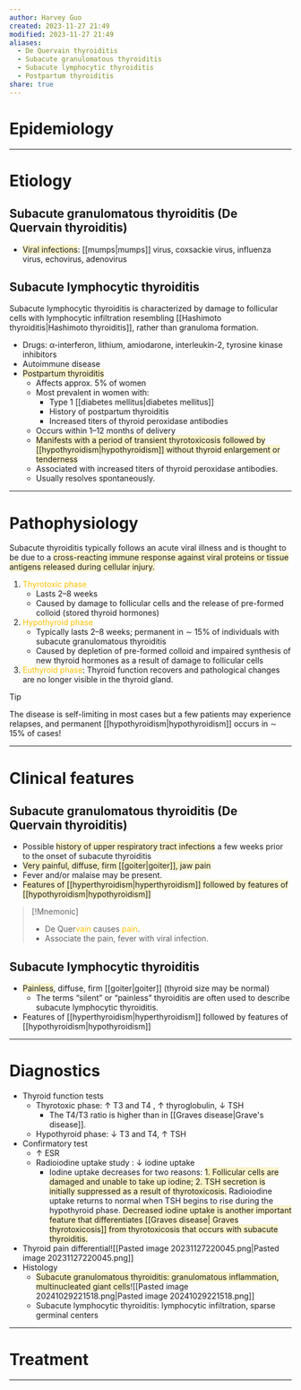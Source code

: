 ```yaml
---
author: Harvey Guo
created: 2023-11-27 21:49
modified: 2023-11-27 21:49
aliases:
  - De Quervain thyroiditis
  - Subacute granulomatous thyroiditis
  - Subacute lymphocytic thyroiditis
  - Postpartum thyroiditis
share: true
---
```

# Epidemiology


---
# Etiology
## Subacute granulomatous thyroiditis (De Quervain thyroiditis)
- <span style="background:rgba(240, 200, 0, 0.2)">Viral infections</span>: [[mumps|mumps]] virus, coxsackie virus, influenza virus, echovirus, adenovirus
## Subacute lymphocytic thyroiditis
Subacute lymphocytic thyroiditis is characterized by damage to follicular cells with lymphocytic infiltration resembling [[Hashimoto thyroiditis|Hashimoto thyroiditis]], rather than granuloma formation. 
- Drugs: α-interferon, lithium, amiodarone, interleukin-2, tyrosine kinase inhibitors
- Autoimmune disease 
- <span style="background:rgba(240, 200, 0, 0.2)">Postpartum thyroiditis</span>
	- Affects approx. 5% of women
	- Most prevalent in women with:
		- Type 1 [[diabetes mellitus|diabetes mellitus]]
		- History of postpartum thyroiditis
		- Increased titers of thyroid peroxidase antibodies
	- Occurs within 1–12 months of delivery
	- <span style="background:rgba(240, 200, 0, 0.2)">Manifests with a period of transient thyrotoxicosis followed by [[hypothyroidism|hypothyroidism]] without thyroid enlargement or tenderness</span>
	- Associated with increased titers of thyroid peroxidase antibodies.
	- Usually resolves spontaneously.

---
# Pathophysiology
Subacute thyroiditis typically follows an acute viral illness and is thought to be due to a <span style="background:rgba(240, 200, 0, 0.2)">cross-reacting immune response against viral proteins or tissue antigens released during cellular injury. </span>
1. <font color="#ffc000">Thyrotoxic phase</font>
	- Lasts 2–8 weeks
	- Caused by damage to follicular cells and the release of pre-formed colloid (stored thyroid hormones)
2. <font color="#ffc000">Hypothyroid phase</font>
	- Typically lasts 2–8 weeks; permanent in ∼ 15% of individuals with subacute granulomatous thyroiditis 
	- Caused by depletion of pre-formed colloid and impaired synthesis of new thyroid hormones as a result of damage to follicular cells
3. <font color="#ffc000">Euthyroid phase</font>: Thyroid function recovers and pathological changes are no longer visible in the thyroid gland.
>[!tip] 
>The disease is self-limiting in most cases but a few patients may experience relapses, and permanent [[hypothyroidism|hypothyroidism]] occurs in ∼ 15% of cases!

---
# Clinical features
## Subacute granulomatous thyroiditis (De Quervain thyroiditis)
- Possible <span style="background:rgba(240, 200, 0, 0.2)">history of upper respiratory tract infections</span> a few weeks prior to the onset of subacute thyroiditis
- <span style="background:rgba(240, 200, 0, 0.2)">Very painful, diffuse, firm [[goiter|goiter]], jaw pain </span>
- Fever and/or malaise may be present.
- <span style="background:rgba(240, 200, 0, 0.2)">Features of [[hyperthyroidism|hyperthyroidism]] followed by features of [[hypothyroidism|hypothyroidism]]</span>
>[!Mnemonic] 
>- De Quer<font color="#ffc000">vain</font> causes <font color="#ffc000">pain</font>.
>- Associate the pain, fever with viral infection.

## Subacute lymphocytic thyroiditis
- <span style="background:rgba(240, 200, 0, 0.2)">Painless</span>, diffuse, firm [[goiter|goiter]] (thyroid size may be normal)
	- The terms “silent” or “painless” thyroiditis are often used to describe subacute lymphocytic thyroiditis.
- Features of [[hyperthyroidism|hyperthyroidism]] followed by features of [[hypothyroidism|hypothyroidism]]


---
# Diagnostics
- Thyroid function tests 
	- Thyrotoxic phase: ↑ T3 and T4 , ↑ thyroglobulin, ↓ TSH
		- The T4/T3 ratio is higher than in [[Graves disease|Grave's disease]].
	- Hypothyroid phase: ↓ T3 and T4, ↑ TSH
- Confirmatory test
	- ↑ ESR 
	- Radioiodine uptake study : ↓ iodine uptake 
		- Iodine uptake decreases for two reasons: <span style="background:rgba(240, 200, 0, 0.2)">1. Follicular cells are damaged and unable to take up iodine; 2. TSH secretion is initially suppressed as a result of thyrotoxicosis.</span> Radioiodine uptake returns to normal when TSH begins to rise during the hypothyroid phase. <span style="background:rgba(240, 200, 0, 0.2)">Decreased iodine uptake is another important feature that differentiates [[Graves disease| Graves thyrotoxicosis]] from thyrotoxicosis that occurs with subacute thyroiditis.</span>
- Thyroid pain differential![[Pasted image 20231127220045.png|Pasted image 20231127220045.png]]
- Histology 
	- <span style="background:rgba(240, 200, 0, 0.2)">Subacute granulomatous thyroiditis: granulomatous inflammation, multinucleated giant cells</span>![[Pasted image 20241029221518.png|Pasted image 20241029221518.png]]
	- Subacute lymphocytic thyroiditis: lymphocytic infiltration, sparse germinal centers

---
# Treatment


---
